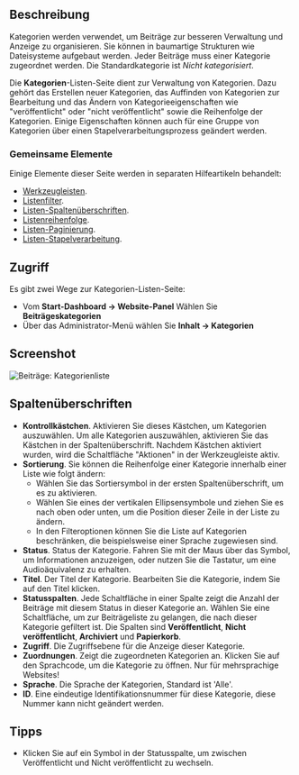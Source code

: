 <!-- Filename: Help4.x:Articles:_Categories / Display title: Beiträge: Kategorien -->

## Beschreibung

Kategorien werden verwendet, um Beiträge zur besseren Verwaltung und Anzeige zu organisieren. Sie können in baumartige Strukturen wie Dateisysteme aufgebaut werden. Jeder Beiträge muss einer Kategorie zugeordnet werden. Die Standardkategorie ist *Nicht kategorisiert*.

Die **Kategorien**-Listen-Seite dient zur Verwaltung von Kategorien. Dazu gehört das Erstellen neuer Kategorien, das Auffinden von Kategorien zur Bearbeitung und das Ändern von Kategorieeigenschaften wie "veröffentlicht" oder "nicht veröffentlicht" sowie die Reihenfolge der Kategorien. Einige Eigenschaften können auch für eine Gruppe von Kategorien über einen Stapelverarbeitungsprozess geändert werden.

### Gemeinsame Elemente

Einige Elemente dieser Seite werden in separaten Hilfeartikeln behandelt:

* [Werkzeugleisten](jdocmanual?article=help/common-elements/toolbars).
* [Listenfilter](jdocmanual?article=help/common-elements/list-filters).
* [Listen-Spaltenüberschriften](jdocmanual?article=help/common-elements/list-column-headers).
* [Listenreihenfolge](jdocmanual?article=help/common-elements/list-ordering).
* [Listen-Paginierung](jdocmanual?article=help/common-elements/list-pagination).
* [Listen-Stapelverarbeitung](jdocmanual?article=help/common-elements/list-batch-process).

## Zugriff

Es gibt zwei Wege zur Kategorien-Listen-Seite:
* Vom **Start-Dashboard → Website-Panel** Wählen Sie **Beiträgeskategorien**
* Über das Administrator-Menü wählen Sie **Inhalt → Kategorien**

## Screenshot

![Beiträge: Kategorienliste](../../../de/images/articles/articles-categories-list.png)

## Spaltenüberschriften

- **Kontrollkästchen**. Aktivieren Sie dieses Kästchen, um Kategorien auszuwählen. Um alle Kategorien auszuwählen, aktivieren Sie das Kästchen in der Spaltenüberschrift. Nachdem Kästchen aktiviert wurden, wird die Schaltfläche "Aktionen" in der Werkzeugleiste aktiv.
- **Sortierung**. Sie können die Reihenfolge einer Kategorie innerhalb einer Liste wie folgt ändern:
  - Wählen Sie das Sortiersymbol <i class="fa-solid fa-sort"></i> in der ersten Spaltenüberschrift, um es zu aktivieren.
  - Wählen Sie eines der vertikalen Ellipsensymbole <span class="icon-ellipsis-v"></span> und ziehen Sie es nach oben oder unten, um die Position dieser Zeile in der Liste zu ändern.
  - In den Filteroptionen können Sie die Liste auf Kategorien beschränken, die beispielsweise einer Sprache zugewiesen sind.
- **Status**. Status der Kategorie. Fahren Sie mit der Maus über das Symbol, um Informationen anzuzeigen, oder nutzen Sie die Tastatur, um eine Audioäquivalenz zu erhalten.
- **Titel**. Der Titel der Kategorie. Bearbeiten Sie die Kategorie, indem Sie auf den Titel klicken.
- **Statusspalten**. Jede Schaltfläche in einer Spalte zeigt die Anzahl der Beiträge mit diesem Status in dieser Kategorie an. Wählen Sie eine Schaltfläche, um zur Beiträgeliste zu gelangen, die nach dieser Kategorie gefiltert ist. Die Spalten sind **Veröffentlicht**, **Nicht veröffentlicht**, **Archiviert** und **Papierkorb**.
- **Zugriff**. Die Zugriffsebene für die Anzeige dieser Kategorie.
- **Zuordnungen**. Zeigt die zugeordneten Kategorien an. Klicken Sie auf den Sprachcode, um die Kategorie zu öffnen. Nur für mehrsprachige Websites!
- **Sprache**. Die Sprache der Kategorien, Standard ist 'Alle'.
- **ID**. Eine eindeutige Identifikationsnummer für diese Kategorie, diese Nummer kann nicht geändert werden.

## Tipps

- Klicken Sie auf ein Symbol in der Statusspalte, um zwischen Veröffentlicht und Nicht veröffentlicht zu wechseln.
